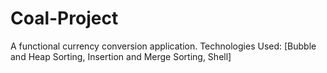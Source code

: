 # Coal-Project
A functional currency conversion application. Technologies Used: [Bubble and Heap Sorting, Insertion and Merge Sorting, Shell]
